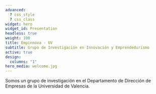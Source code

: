 ```yaml
---
advanced:
  ? css_style
  ? css_class
widget: hero
widget_id: Presentation
headless: true
weight: 100
title: Empinnova - UV
subtitle: Grupo de Investigación en Innovación y Emprendedurismo
active: true
design:
  columns: "1"
hero_media: welcome.jpg
---
```

Somos un grupo de investigación en el Departamento de Dirección de Empresas de la Universidad de Valencia.